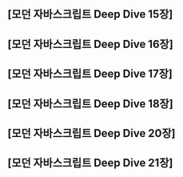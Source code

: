 ## [모던 자바스크립트 Deep Dive 15장]
## [모던 자바스크립트 Deep Dive 16장]
## [모던 자바스크립트 Deep Dive 17장]
## [모던 자바스크립트 Deep Dive 18장]
## [모던 자바스크립트 Deep Dive 20장]
## [모던 자바스크립트 Deep Dive 21장]
